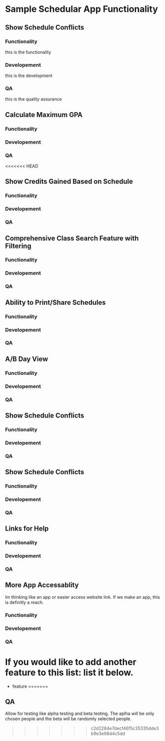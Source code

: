 # Sample Schedular App Functionality

## Show Schedule Conflicts
### Functionality
this is the functionality
### Developement
this is the development
### QA
this is the quality assurance

## Calculate Maximum GPA
### Functionality
### Developement
### QA

<<<<<<< HEAD
## Show Credits Gained Based on Schedule
### Functionality
### Developement
### QA

## Comprehensive Class Search Feature with Filtering
### Functionality
### Developement
### QA

## Ability to Print/Share Schedules
### Functionality
### Developement
### QA

## A/B Day View
### Functionality
### Developement
### QA

## Show Schedule Conflicts
### Functionality
### Developement
### QA

## Show Schedule Conflicts
### Functionality
### Developement
### QA

## Links for Help
### Functionality
### Developement
### QA

## More App Accessablity
Im thinking like an app or easier access website link. If we make an app, this is definitly a reach.
### Functionality
### Developement
### QA

# If you would like to add another feature to this list: list it below.
- feature
=======
## QA
Allow for testing like alpha testing and beta testing. The aplha will be only chosen people and the beta will be randomly selected people.
>>>>>>> c2d2284e7decf46f5c35335dde3b9e3e98d4c5dd
